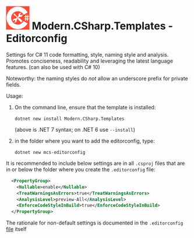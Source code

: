 # <img src="src/CSharp-Toolkit-Icon.png" alt="C# Toolkit" width="64px" /> Modern.CSharp.Templates - Editorconfig

Settings for C# 11 code formatting, style, naming style and analysis.
Promotes conciseness, readability and leveraging the latest language features.
(can also be used with C# 10)

Noteworthy: the naming styles do *not* allow an underscore prefix for private fields.

Usage:
1) On the command line, ensure that the template is installed:
    ```
    dotnet new install Modern.CSharp.Templates
    ```
    (above is .NET 7 syntax; on .NET 6 use `--install`)

2) in the folder where you want to add the editorconfig, type:
    ```
    dotnet new mcs-editorconfig
    ```

It is recommended to include below settings are in all `.csproj` files that are in or below the folder where you create the `.editorconfig` file:
```xml
  <PropertyGroup>
    <Nullable>enable</Nullable>
    <TreatWarningsAsErrors>true</TreatWarningsAsErrors>
    <AnalysisLevel>preview-All</AnalysisLevel>
    <EnforceCodeStyleInBuild>true</EnforceCodeStyleInBuild>
  </PropertyGroup>
```

The rationale for non-default settings is documented in the `.editorconfig` [file](src/Editorconfig/.editorconfig) itself